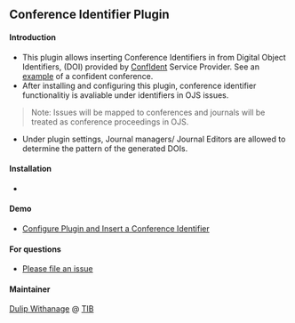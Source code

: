 ## Conference Identifier Plugin
#### Introduction
- This plugin allows inserting Conference Identifiers in from Digital Object Identifiers, (DOI)  provided by [ConfIdent](https://projects.tib.eu/en/confident/]) Service Provider. See an [example](https://doi.org/10.25798/jfec-be75) of a confident conference.
- After installing and configuring this plugin,   conference identifier functionalitiy is avaliable  under identifiers in OJS issues.
 > Note: Issues  will be mapped to conferences and journals will be treated as conference proceedings in OJS.
- Under plugin settings, Journal managers/ Journal Editors are allowed to determine the pattern of the generated  DOIs.


#### Installation
 -

#### Demo
- [Configure Plugin and Insert a Conference Identifier](https://user-images.githubusercontent.com/1921992/212025313-dd5f31b1-86d0-49c0-a1ee-3187949deb5b.mp4)

#### For questions

- [Please file an issue](https://github.com/withanage/confid/issues/new)

#### Maintainer
[Dulip Withanage](https://github.com/withanage/)  @  [TIB](https://tib.eu)
